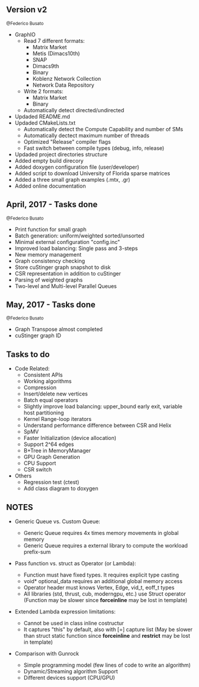 ## Version v2 ##
<sup> @Federico Busato </sup>

* GraphIO
    - Read 7 different formats:
        - Matrix Market
        - Metis (Dimacs10th)
        - SNAP
        - Dimacs9th
        - Binary
        - Koblenz Network Collection
        - Network Data Repository
    - Write 2 formats:
        - Matrix Market
        - Binary
    - Automatically detect directed/undirected
* Updaded README.md
* Updaded CMakeLists.txt
    - Automatically detect the Compute Capability and number of SMs
    - Automatically dectect maximum number of threads
    - Optimized "Release" compiler flags
    - Fast switch between compile types (debug, info, release)
* Updaded project directories structure
* Added empty build direcory
* Added doxygen configuration file (user/developer)
* Added script to download University of Florida sparse matrices
* Added a three small graph examples (.mtx, .gr)
* Added online documentation

## April, 2017 - Tasks done ##
<sup> @Federico Busato </sup>

* Print function for small graph
* Batch generation: uniform/weighted sorted/unsorted
* Minimal external configuration "config.inc"
* Improved load balancing: Single pass and 3-steps
* New memory management
* Graph consistency checking
* Store cuStinger graph snapshot to disk
* CSR representation in addition to cuStinger
* Parsing of weighted graphs
* Two-level and Multi-level Parallel Queues

## May, 2017 - Tasks done ##
<sup> @Federico Busato </sup>

* Graph Transpose almost completed
* cuStinger graph ID

## Tasks to do ##
* Code Related:
    - Consistent APIs
    - Working algorithms
    - Compression
    - Insert/delete new vertices
    - Batch equal operators
    - Slightly improve load balancing: upper_bound early exit, variable host partitioning
    - Kernel Range-loop iterators
    - Understand performance difference between CSR and Helix
    - SpMV
    - Faster Initialization (device allocation)
    - Support 2^64 edges
    - B+Tree in MemoryManager
    - GPU Graph Generation
    - CPU Support
    - CSR switch
* Others
    - Regression test (ctest)
    - Add class diagram to doxygen

 ## NOTES ##

* Generic Queue vs. Custom Queue:
    - Generic Queue requires 4x times memory movements in global memory
    - Generic Queue requires a external library to compute the workload prefix-sum

* Pass function vs. struct as Operator (or Lambda):
    - Function must have fixed types. It requires explicit type casting
    - void* optional_data requires an additional global memory access
    - Operator header must knows Vertex, Edge, vid_t, eoff_t types
    - All libraries (std, thrust, cub, moderngpu, etc.) use Struct operator
    (Function may be slower since __forceinline__ may be lost in template)

* Extended Lambda expression limitations:
    - Cannot be used in class inline costructur
    - It captures "this" by default, also with [=] capture list
    (May be slower than struct static function since __forceinline__ and
     __restrict__ may be lost in template)

* Comparison with Gunrock
    - Simple programming model (few lines of code to write an algorithm)
    - Dynamic/Streaming algorithm Support
    - Different devices support (CPU/GPU)
